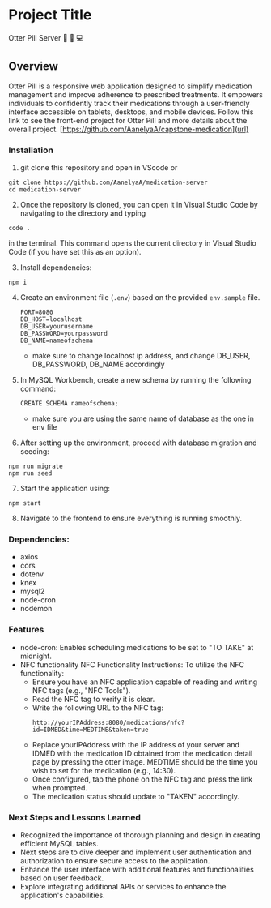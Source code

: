 # Project Title

Otter Pill Server  :otter: :pill: 💻

## Overview

Otter Pill is a responsive web application designed to simplify medication management and improve adherence to prescribed treatments. It empowers individuals to confidently track their medications through a user-friendly interface accessible on tablets, desktops, and mobile devices.
Follow this link to see the front-end project for Otter Pill and more details about the overall project.
[https://github.com/AanelyaA/capstone-medication](url)

### Installation

1.  git clone this repository and open in VScode or 

```
git clone https://github.com/AanelyaA/medication-server
cd medication-server
```

2.  Once the repository is cloned, you can open it in Visual Studio Code by navigating to the directory and typing
```
code .
````
in the terminal. This command opens the current directory in Visual Studio Code (if you have set this as an option).


3. Install dependencies:
```
npm i
```

4. Create an environment file (`.env`) based on the provided `env.sample` file.

    ```
    PORT=8080
    DB_HOST=localhost
    DB_USER=yourusername
    DB_PASSWORD=yourpassword
    DB_NAME=nameofschema
    ```
    - make sure to change localhost ip address, and change DB_USER, DB_PASSWORD, DB_NAME accordingly

  
5. In MySQL Workbench, create a new schema by running the following command:

    ```
    CREATE SCHEMA nameofschema;
    ```
    - make sure you are using the same name of database as the one in env file


6. After setting up the environment, proceed with database migration and seeding:

```
npm run migrate
npm run seed
```

7. Start the application using:
```
npm start
```

8. Navigate to the frontend to ensure everything is running smoothly.


### Dependencies:

- axios
- cors
- dotenv
- knex
- mysql2
- node-cron
- nodemon


### Features

- node-cron: Enables scheduling medications to be set to "TO TAKE" at midnight.
- NFC functionality
 NFC Functionality Instructions:
   To utilize the NFC functionality:
    - Ensure you have an NFC application capable of reading and writing NFC tags (e.g., "NFC Tools").
    - Read the NFC tag to verify it is clear.
    - Write the following URL to the NFC tag:
      ```
      http://yourIPAddress:8080/medications/nfc?id=IDMED&time=MEDTIME&taken=true
    - Replace yourIPAddress with the IP address of your server and IDMED with the medication ID obtained from the medication detail page by pressing the otter image. MEDTIME should be the time you wish to set for the medication (e.g., 14:30).
    - Once configured, tap the phone on the NFC tag and press the link when prompted.
    - The medication status should update to "TAKEN" accordingly.
      

### Next Steps and Lessons Learned

- Recognized the importance of thorough planning and design in creating efficient MySQL tables.
- Next steps are to dive deeper and implement user authentication and authorization to ensure secure access to the application.
- Enhance the user interface with additional features and functionalities based on user feedback.
- Explore integrating additional APIs or services to enhance the application's capabilities.


